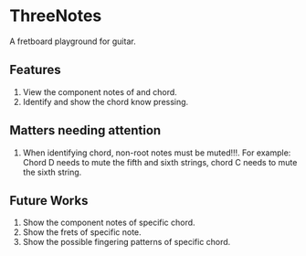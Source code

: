 # ThreeNotes
A fretboard playground for guitar.

## Features
1. View the component notes of and chord.
1. Identify and show the chord know pressing.

## Matters needing attention
1. When identifying chord, non-root notes must be muted!!!. For example: Chord D needs to mute the fifth and sixth strings, chord C needs to mute the sixth string.

## Future Works
1. Show the component notes of specific chord.
1. Show the frets of specific note.
1. Show the possible fingering patterns of specific chord.
